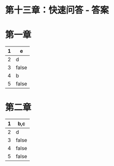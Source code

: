 # 第十三章：快速问答 - 答案

# 第一章

| 1 | e |
| --- | --- |
| 2 | d |
| 3 | false |
| 4 | b |
| 5 | false |

# 第二章

| 1 | b,c |
| --- | --- |
| 2 | d |
| 3 | false |
| 4 | false |
| 5 | false |
